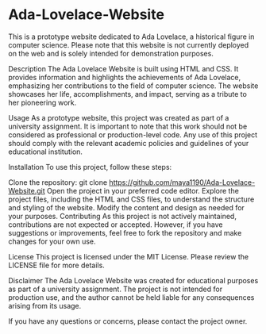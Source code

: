 # Ada-Lovelace-Website
This is a prototype website dedicated to Ada Lovelace, a historical figure in computer science. Please note that this website is not currently deployed on the web and is solely intended for demonstration purposes.

Description
The Ada Lovelace Website is built using HTML and CSS. It provides information and highlights the achievements of Ada Lovelace, emphasizing her contributions to the field of computer science. The website showcases her life, accomplishments, and impact, serving as a tribute to her pioneering work.

Usage
As a prototype website, this project was created as part of a university assignment. It is important to note that this work should not be considered as professional or production-level code. Any use of this project should comply with the relevant academic policies and guidelines of your educational institution.

Installation
To use this project, follow these steps:

Clone the repository: git clone https://github.com/maya1190/Ada-Lovelace-Website.git
Open the project in your preferred code editor.
Explore the project files, including the HTML and CSS files, to understand the structure and styling of the website.
Modify the content and design as needed for your purposes.
Contributing
As this project is not actively maintained, contributions are not expected or accepted. However, if you have suggestions or improvements, feel free to fork the repository and make changes for your own use.

License
This project is licensed under the MIT License. Please review the LICENSE file for more details.

Disclaimer
The Ada Lovelace Website was created for educational purposes as part of a university assignment. The project is not intended for production use, and the author cannot be held liable for any consequences arising from its usage.

If you have any questions or concerns, please contact the project owner.
